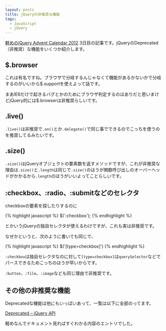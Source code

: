 ```yaml
---
layout: posts
title: jQueryの非推奨な機能
tags:
  - JavaScript
  - jQuery
---
```


[軽めのjQuery Advent Calendar 2012](http://www.adventar.org/calendars/29) 3日目の記事です。jQueryのDeprecated（非推奨）な機能をいくつか紹介します。

## $.browser

これは有名ですね。ブラウザで分岐するんじゃなくて機能があるかないかで分岐するのがいいから$.supportを使えよって話です。

まあIE6だけで起きるバグとかのためにブラウザ判定するのはありだと思いまけどjQuery的には$.browserは非推奨らしいです。

## .live()

`.live()`は非推奨で`.on()`とか`.delegate()`で同じ事でできるのでこっちを使うのを推奨してるみたいです。

## .size()

`.size()`はjQueryオブジェクトの要素数を返すメソッドですが、これが非推奨な理由は`.size()`と`.length`は同じで`.size()`のほうが関数呼び出しのオーバーヘッドがかかるから`.length`のほうがいいよってことらしいです。

## :checkbox、:radio、:submitなどのセレクタ

checkboxの要素を探したりするのに

{% highlight javascript %}
$(':checkbox');
{% endhighlight %}

とかいうjQueryの独自セレクタが使えるわけですが、これも実は非推奨です。

なぜかというと、次のように書いても同じで、

{% highlight javascript %}
$('[type=checkbox]')
{% endhighlight %}

`:checkbox`は独自セレクタなのに対して`[type=checkbox]`は`querySelector`などでパースできるためこっちのほうが早いからです。

`:button`、`:file`、`:image`なども同じ理由で非推奨です。

## その他の非推奨な機能

Deprecatedな機能は他にもいっぱいあって、一覧は以下に全部のってます。

[Deprecated – jQuery API](http://api.jquery.com/category/deprecated/)

軽めなんでドキュメント見ればすぐわかる内容のエントリでした。
